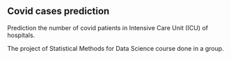 ## Covid cases prediction
Prediction the number of covid patients in Intensive Care Unit (ICU) of hospitals.

The project of Statistical Methods for Data Science course done in a group.

